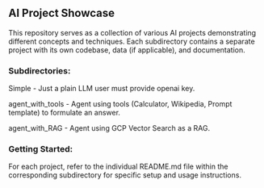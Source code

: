 ## AI Project Showcase
This repository serves as a collection of various AI projects demonstrating different concepts and techniques. Each subdirectory contains a separate project with its own codebase, data (if applicable), and documentation.


### Subdirectories:
Simple - Just a plain LLM user must provide openai key.

agent_with_tools - Agent using tools (Calculator, Wikipedia, Prompt template) to formulate an answer.

agent_with_RAG - Agent using GCP Vector Search as a RAG.


### Getting Started:

For each project, refer to the individual README.md file within the corresponding subdirectory for specific setup and usage instructions.